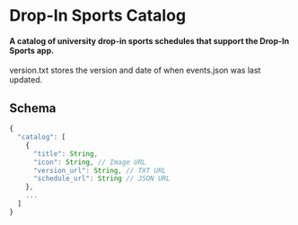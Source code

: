 # Drop-In Sports Catalog
#### A catalog of university drop-in sports schedules that support the Drop-In Sports app.

version.txt stores the version and date of when events.json was last updated.


## Schema
```ts
{
  "catalog": [
    {
      "title": String,
      "icon": String, // Image URL
      "version_url": String, // TXT URL
      "schedule_url": String // JSON URL
    },
    ...
  ]
}
```

